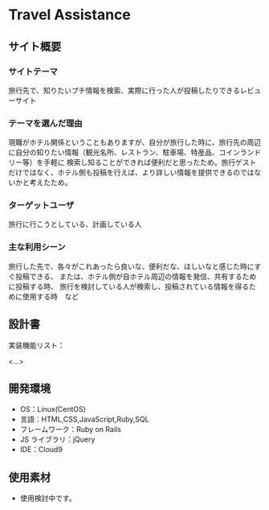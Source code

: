 # Travel Assistance

## サイト概要


### サイトテーマ
旅行先で、知りたいプチ情報を検索、実際に行った人が投稿したりできるレビューサイト


### テーマを選んだ理由
現職がホテル関係ということもありますが、自分が旅行した時に、旅行先の周辺に自分の知りたい情報（観光名所、レストラン、駐車場、特産品、コインランドリー等）を手軽に
検索し知ることができれば便利だと思ったため。旅行ゲストだけではなく、ホテル側も投稿を行えば、より詳しい情報を提供できるのではないかと考えたため。



### ターゲットユーザ
旅行に行こうとしている、計画している人


### 主な利用シーン
旅行した先で、各々がこれあったら良いな、便利だな、ほしいなと感じた時にすぐ投稿できる、
または、ホテル側が自ホテル周辺の情報を発信、共有するために投稿する時、
旅行を検討している人が検索し、投稿されている情報を得るために使用する時　など



## 設計書
実装機能リスト：

<...>

## 開発環境

- OS：Linux(CentOS)
- 言語：HTML,CSS,JavaScript,Ruby,SQL
- フレームワーク：Ruby on Rails
- JS ライブラリ：jQuery
- IDE：Cloud9

## 使用素材

- 使用検討中です。
